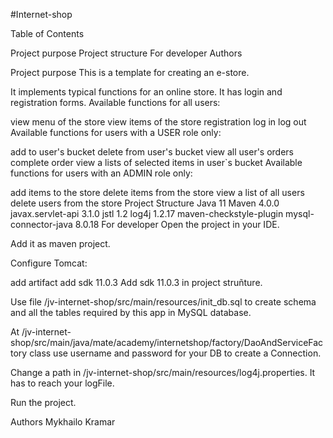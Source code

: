 #Internet-shop

Table of Contents

Project purpose
Project structure
For developer
Authors

Project purpose
This is a template for creating an e-store.

It implements typical functions for an online store. It has login and registration forms.
Available functions for all users:

view menu of the store
view items of the store
registration
log in
log out
Available functions for users with a USER role only:

add to user's bucket
delete from user's bucket
view all user's orders
complete order
view a lists of selected items in user`s bucket
Available functions for users with an ADMIN role only:

add items to the store
delete items from the store
view a list of all users
delete users from the store
Project Structure
Java 11
Maven 4.0.0
javax.servlet-api 3.1.0
jstl 1.2
log4j 1.2.17
maven-checkstyle-plugin
mysql-connector-java 8.0.18
For developer
Open the project in your IDE.

Add it as maven project.

Configure Tomcat:

add artifact
add sdk 11.0.3
Add sdk 11.0.3 in project struñture.

Use file /jv-internet-shop/src/main/resources/init_db.sql to create schema and all the tables required by this app in MySQL database.

At /jv-internet-shop/src/main/java/mate/academy/internetshop/factory/DaoAndServiceFactory class use username and password for your DB to create a Connection.

Change a path in /jv-internet-shop/src/main/resources/log4j.properties. It has to reach your logFile.

Run the project.



Authors
Mykhailo Kramar
